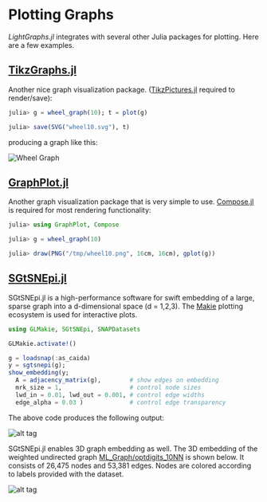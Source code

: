# Plotting Graphs

*LightGraphs.jl* integrates with several other Julia packages for plotting. Here are a few examples.

## [TikzGraphs.jl](https://github.com/sisl/TikzGraphs.jl)

Another nice graph visualization package. ([TikzPictures.jl](https://github.com/sisl/TikzPictures.jl)
required to render/save):

```julia
julia> g = wheel_graph(10); t = plot(g)

julia> save(SVG("wheel10.svg"), t)
```

producing a graph like this:

![Wheel Graph](https://cloud.githubusercontent.com/assets/941359/8960499/17f703c0-35c5-11e5-935e-044be51bc531.png)


## [GraphPlot.jl](https://github.com/afternone/GraphPlot.jl)

Another graph visualization package that is very simple to use.
[Compose.jl](https://github.com/dcjones/Compose.jl) is required for most rendering functionality:

```julia
julia> using GraphPlot, Compose

julia> g = wheel_graph(10)

julia> draw(PNG("/tmp/wheel10.png", 16cm, 16cm), gplot(g))
```


## [SGtSNEpi.jl](https://github.com/fcdimitr/SGtSNEpi.jl)
SGtSNEpi.jl is a high-performance software for swift embedding of a large, sparse graph into a d-dimensional space (d = 1,2,3). The [Makie](http://makie.juliaplots.org) plotting ecosystem is used for interactive plots.

```julia
using GLMakie, SGtSNEpi, SNAPDatasets

GLMakie.activate!()

g = loadsnap(:as_caida)
y = sgtsnepi(g);
show_embedding(y; 
  A = adjacency_matrix(g),        # show edges on embedding 
  mrk_size = 1,                   # control node sizes
  lwd_in = 0.01, lwd_out = 0.001, # control edge widths
  edge_alpha = 0.03 )             # control edge transparency
```

The above code produces the following output:

![alt tag](https://github.com/fcdimitr/SGtSNEpi.jl/raw/master/docs/src/assets/as_caida.png)

SGtSNEpi.jl enables 3D graph embedding as well. The 3D embedding of the weighted undirected graph [ML\_Graph/optdigits\_10NN](https://sparse.tamu.edu/ML_Graph/optdigits_10NN) is shown below. It consists of 26,475 nodes and 53,381 edges. Nodes are colored according to labels provided with the dataset.

![alt tag](https://fcdimitr.github.io/SGtSNEpi.jl/v0.1.0/sgtsnepi-animation.gif)
